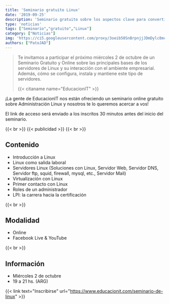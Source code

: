 ```yaml
---
title: 'Seminario gratuito Linux'
date: '2019-09-25'
description: 'Seminario gratuito sobre los aspectos clave para convertirte en un administrador Linux. ¿sabías que grandes empresas del mundo como Google, Wall Street, la NASA o los principales bancos del mundo utilizan servidores Linux? '
type: 'noticias'
tags: ["Seminario","gratuito","Linux"]
category: ["Noticias"]
img: 'https://ci5.googleusercontent.com/proxy/3oeib50SnBrpnjjJDmDylc8mclsHm_drKKWAEd8TuBa5u56LrZlchTft8DmbZ5sKc9GVViz38JxGIKyYQtYMxXkSQYMCYnQBbGlI9pDPR97hK32mMZ_0nhdjgpiaCkbA2lC-EmVcOWRX8bv0nDUvdg4SdzcDUyWgr64=s0-d-e1-ft#https://gallery.mailchimp.com/d14a705d3d7f7bbfbb93d49e0/images/5f8d017f-b15d-4cf9-9ebb-6a6195697dc3.jpg'
authors: ["PatoJAD"]
---
```


> Te invitamos a participar el próximo miércoles 2 de octubre de un Seminario Gratuito y Online sobre las principales bases de los servidores de Linux y su interacción con el ambiente empresarial. Además, cómo se configura, instala y mantiene este tipo de servidores.
>
> {{< citaname name="EducacionIT" >}}

¡La gente de EducacionIT nos están ofreciendo un seminario online gratuito sobre Administración Linux y nosotros te lo queremos acercar a vos!

El link de acceso será enviado a los inscritos 30 minutos antes del inicio del seminario.

{{< br >}}
{{< publicidad >}}
{{< br >}}

## Contenido

* Introducción a Linux
* Linux como salida laboral
* Servidores Linux (Soluciones con Linux, Servidor Web, Servidor DNS, Servidor ftp, squid, firewall, mysql, etc., Servidor Mail)
* Virtualización con Linux
* Primer contacto con Linux
* Roles de un administrador
* LPI: la carrera hacia la certificación

{{< br >}}

## Modalidad
* Online
* Facebook Live & YouTube

{{< br >}}

## Información
* Miércoles 2 de octubre
* 19 a 21 hs. (ARG)

{{< link text="Inscribirse" url="https://www.educacionit.com/seminario-de-linux" >}}
